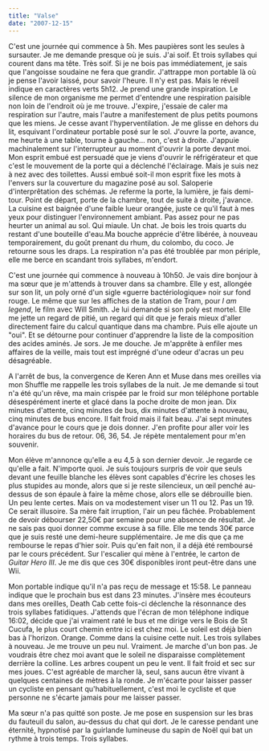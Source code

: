 ```yaml
---
title: "Valse"
date: "2007-12-15"
---
```


C'est une journée qui commence à 5h. Mes paupières sont les seules à sursauter. Je me demande presque où je suis. J'ai soif. Et trois syllabes qui courent dans ma tête. Très soif. Si je ne bois pas immédiatement, je sais que l'angoisse soudaine ne fera que grandir. J'attrappe mon portable là où je pense l'avoir laissé, pour savoir l'heure. Il n'y est pas. Mais le réveil indique en caractères verts 5h12. Je prend une grande inspiration. Le silence de mon organisme me permet d'entendre une respiration paisible non loin de l'endroit où je me trouve. J'expire, j'essaie de caler ma respiration sur l'autre, mais l'autre a manifestement de plus petits poumons que les miens. Je cesse avant l'hyperventilation. Je me glisse en dehors du lit, esquivant l'ordinateur portable posé sur le sol. J'ouvre la porte, avance, me heurte à une table, tourne à gauche... non, c'est à droite. J'appuie machinalement sur l'interrupteur au moment d'ouvrir la porte devant moi. Mon esprit embué est persuadé que je viens d'ouvrir le réfrigérateur et que c'est le mouvement de la porte qui a déclenché l'éclairage. Mais je suis nez à nez avec des toilettes. Aussi embué soit-il mon esprit fixe les mots à l'envers sur la couverture du magazine posé au sol. Saloperie d'interprêtation des schémas. Je referme la porte, la lumière, je fais demi-tour. Point de départ, porte de la chambre, tout de suite à droite, j'avance. La cuisine est baignée d'une faible lueur orangée, juste ce qu'il faut à mes yeux pour distinguer l'environnement ambiant. Pas assez pour ne pas heurter un animal au sol. Qui miaule. Un chat. Je bois les trois quarts du restant d'une bouteille d'eau.Ma bouche apprécie d'être libérée, à nouveau temporairement, du goût prenant du rhum, du colombo, du coco. Je retourne sous les draps. La respiration n'a pas été troublée par mon périple, elle me berce en scandant trois syllabes, m'endort.

C'est une journée qui commence à nouveau à 10h50. Je vais dire bonjour à ma sœur que je m'attends à trouver dans sa chambre. Elle y est, allongée sur son lit, un poly orné d'un sigle «guerre bactériologique» noir sur fond rouge. Le même que sur les affiches de la station de Tram, pour _I am legend_, le film avec Will Smith. Je lui demande si son poly est mortel. Elle me jette un regard de pitié, un regard qui dit que je ferais mieux d'aller directement faire du calcul quantique dans ma chambre. Puis elle ajoute un "oui". Et se détourne pour continuer d'apprendre la liste de la composition des acides aminés. Je sors. Je me douche. Je m'apprête à enfiler mes affaires de la veille, mais tout est imprégné d'une odeur d'acras un peu désagréable.

A l'arrêt de bus, la convergence de Keren Ann et Muse dans mes oreilles via mon Shuffle me rappelle les trois syllabes de la nuit. Je me demande si tout n'a été qu'un rêve, ma main crispée par le froid sur mon téléphone portable désespérément inerte et glacé dans la poche droite de mon jean. Dix minutes d'attente, cinq minutes de bus, dix minutes d'attente à nouveau, cinq minutes de bus encore. Il fait froid mais il fait beau. J'ai sept minutes d'avance pour le cours que je dois donner. J'en profite pour aller voir les horaires du bus de retour. 06, 36, 54. Je répète mentalement pour m'en souvenir.

Mon élève m'annonce qu'elle a eu 4,5 à son dernier devoir. Je regarde ce qu'elle a fait. N'importe quoi. Je suis toujours surpris de voir que seuls devant une feuille blanche les élèves sont capables d'écrire les choses les plus stupides au monde, alors que si je reste silencieux, un œil penché au-dessus de son épaule à faire la même chose, alors elle se débrouille bien. Un peu lente certes. Mais on va modestement viser un 11 ou 12. Pas un 19. Ce serait illusoire. Sa mère fait irruption, l'air un peu fâchée. Probablement de devoir débourser 22,50€ par semaine pour une absence de résultat. Je ne sais pas quoi donner comme excuse à sa fille. Elle me tends 30€ parce que je suis resté une demi-heure supplémentaire. Je me dis que ça me rembourse le repas d'hier soir. Puis qu'en fait non, il a déjà été remboursé par le cours précédent. Sur l'escalier qui mène à l'entrée, le carton de _Guitar Hero III_. Je me dis que ces 30€ disponibles iront peut-être dans une Wii.

Mon portable indique qu'il n'a pas reçu de message et 15:58. Le panneau indique que le prochain bus est dans 23 minutes. J'insère mes écouteurs dans mes oreilles, Death Cab cette fois-ci déclenche la résonnance des trois syllabes fatidiques. J'attends que l'écran de mon téléphone indique 16:02, décide que j'ai vraiment raté le bus et me dirige vers le Bois de St Cucufa, le plus court chemin entre ici est chez moi. Le soleil est déjà bien bas à l'horizon. Orange. Comme dans la cuisine cette nuit. Les trois syllabes à nouveau. Je me trouve un peu nul. Vraiment. Je marche d'un bon pas. Je voudrais être chez moi avant que le soleil ne disparaisse complètement derrière la colline. Les arbres coupent un peu le vent. Il fait froid et sec sur mes joues. C'est agréable de marcher là, seul, sans aucun être vivant à quelques centaines de mètres à la ronde. Je m'écarte pour laisser passer un cycliste en pensant qu'habituellement, c'est moi le cycliste et que personne ne s'écarte jamais pour me laisser passer.

Ma sœur n'a pas quitté son poste. Je me pose en suspension sur les bras du fauteuil du salon, au-dessus du chat qui dort. Je le caresse pendant une éternité, hypnotisé par la guirlande lumineuse du sapin de Noël qui bat un rythme à trois temps. Trois syllabes.
